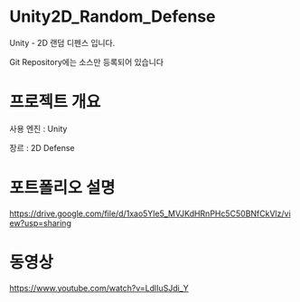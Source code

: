 # Unity2D_Random_Defense
Unity - 2D 랜덤 디펜스 입니다.

Git Repository에는 소스만 등록되어 있습니다

# 프로젝트 개요
사용 엔진 : Unity

장르 : 2D Defense

# 포트폴리오 설명
https://drive.google.com/file/d/1xao5Yle5_MVJKdHRnPHc5C50BNfCkVlz/view?usp=sharing

# 동영상
https://www.youtube.com/watch?v=LdlIuSJdi_Y
